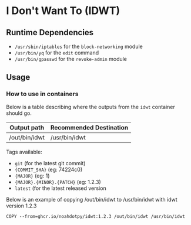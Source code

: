 # I Don't Want To (IDWT)

## Runtime Dependencies

- `/usr/sbin/iptables` for the `block-networking` module
- `/usr/bin/yq` for the `edit` command
- `/usr/bin/gpasswd` for the `revoke-admin` module

## Usage

### How to use in containers

Below is a table describing where the outputs from the `idwt` container should go.

| Output path                      | Recommended Destination          |
|----------------------------------|----------------------------------|
| /out/bin/idwt                    | /usr/bin/idwt                    |

Tags available:

- `git` (for the latest git commit)
- `{COMMIT_SHA}` (eg: 74224c0)
- `{MAJOR}` (eg: 1)
- `{MAJOR}.{MINOR}.{PATCH}` (eg: 1.2.3)
- `latest` (for the latest released version

Below is an example of copying /out/bin/idwt to /usr/bin/idwt with idwt version 1.2.3

```containerfile
COPY --from=ghcr.io/noahdotpy/idwt:1.2.3 /out/bin/idwt /usr/bin/idwt
```
